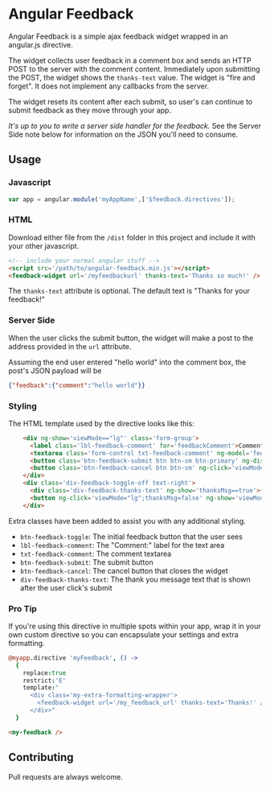 Angular Feedback
================

Angular Feedback is a simple ajax feedback widget wrapped in an angular.js directive.

The widget collects user feedback in a comment box and sends an HTTP POST to the server with the comment content.  Immediately upon submitting the POST, the widget shows the `thanks-text` value.  The widget is "fire and forget".  It does not implement any callbacks from the server.

The widget resets its content after each submit, so user's can continue to submit feedback as they move through your app.

_It's up to you to write a server side handler for the feedback._  See the Server Side note below for information on the JSON you'll need to consume.

## Usage

### Javascript
``` javascript
var app = angular.module('myAppName',['$feedback.directives']);

```

### HTML
Download either file from the `/dist` folder in this project and include it with your other javascript.

``` html
<!-- include your normal angular stuff -->
<script src='/path/to/angular-feedback.min.js'></script>
<feedback-widget url='/myfeedbackurl' thanks-text='Thanks so much!' />

```
The `thanks-text` attribute is optional. The default text is "Thanks for your feedback!"


### Server Side

When the user clicks the submit button, the widget will make a post to the address provided in the `url` attribute. 

Assuming the end user entered "hello world" into the comment box, the post's JSON payload will be
``` json
{"feedback":{"comment":"hello world"}}
```

### Styling
The HTML template used by the directive looks like this:

``` html
    <div ng-show='viewMode=="lg"' class='form-group'>
      <label class='lbl-feedback-comment' for='feedbackComment'>Comment:</label>
      <textarea class='form-control txt-feedback-comment' ng-model='feedback.comment' id='feedbackComment'/>
      <button class='btn-feedback-submit btn btn-sm btn-primary' ng-disabled='!feedback.comment.length>0'>Submit</button>
      <button class='btn-feedback-cancel btn btn-sm' ng-click='viewMode="sm"'>Cancel</button>
    </div>
    <div class='div-feedback-toggle-off text-right'>
      <div class='div-feedback-thanks-text' ng-show='thanksMsg==true'>{{thanksText}}</div>
      <button ng-click='viewMode="lg";thanksMsg=false' ng-show='viewMode=="sm"' class='btn btn-sm btn-feedback-toggle'>Feedback</button>
    </div>
```

Extra classes have been added to assist you with any additional styling.

* `btn-feedback-toggle`: The initial feedback button that the user sees
* `lbl-feedback-comment`: The "Comment:" label for the text area
* `txt-feedback-comment`: The comment textarea
* `btn-feedback-submit`: The submit button
* `btn-feedback-cancel`: The cancel button that closes the widget
* `div-feedback-thanks-text`: The thank you message text that is shown after the user click's submit

### Pro Tip

If you're using this directive in multiple spots within your app, wrap it in your own custom directive so you can encapsulate your settings and extra formatting.

``` coffee
@myapp.directive 'myFeedback', () ->
  {
    replace:true
    restrict:'E'
    template:"
      <div class='my-extra-formatting-wrapper'>
        <feedback-widget url='/my_feedback_url' thanks-text='Thanks!' />
      </div>"
  }

```
``` html
<my-feedback />
```

## Contributing

Pull requests are always welcome.

